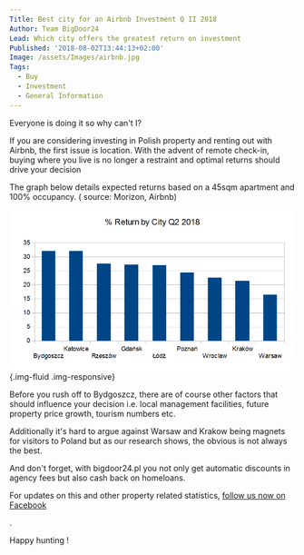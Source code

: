 ```yaml
---
Title: Best city for an Airbnb Investment Q II 2018
Author: Team BigDoor24
Lead: Which city offers the greatest return on investment
Published: '2018-08-02T13:44:13+02:00'
Image: /assets/Images/airbnb.jpg
Tags:
  - Buy
  - Investment
  - General Information
---
```

Everyone is doing it so why can't I?

If you are considering investing in Polish property and renting out with Airbnb, the first issue is location. With the advent of remote check-in, buying where you live is no longer a restraint and optimal returns should drive your decision 

 The graph below details expected returns based on a 45sqm apartment and 100% occupancy. ( source: Morizon, Airbnb)

![](../assets/Images/airbnb-graph.png){.img-fluid .img-responsive}

Before you rush off to Bydgoszcz, there are of course other factors that should influence your decision i.e. local management facilities, future property price growth, tourism numbers etc.

Additionally it's hard to argue against Warsaw and Krakow being magnets for visitors to Poland but as our research shows, the obvious is not always the best.

And don't forget, with bigdoor24.pl you not only get automatic discounts in agency fees but also cash back on homeloans.

For updates on this and other property related statistics, [follow us now on Facebook](https://www.facebook.com/bigdoor24) <div class="fb-follow" data-href="https://www.facebook.com/bigdoor24/" data-layout="standard" data-size="large" data-show-faces="true"></div>.

Happy hunting !
